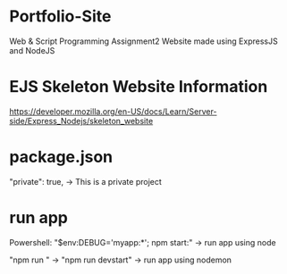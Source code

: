 # Portfolio-Site
Web &amp; Script Programming Assignment2
Website made using ExpressJS and NodeJS




# EJS Skeleton Website Information
https://developer.mozilla.org/en-US/docs/Learn/Server-side/Express_Nodejs/skeleton_website

# package.json
  "private": true, -> This is a private project

# run app
Powershell: "$env:DEBUG='myapp:*'; npm start:" -> run app using node

"npm run <scriptname>" -> "npm run devstart" -> run app using nodemon
